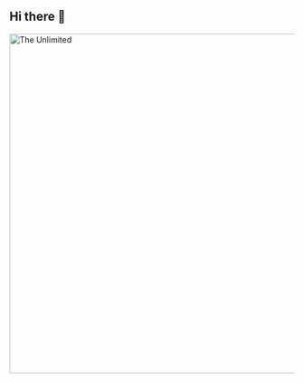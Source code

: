 ## Hi there 👋

<img scr="https://github.com/brahman89/Brahman89/blob/main/overlord-red-eyes.gif" alt="The Unlimited" width="600">

